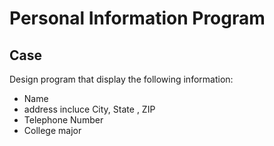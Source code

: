 # Personal Information Program

## Case

Design program that display the following information:

- Name
- address incluce City, State , ZIP
- Telephone Number
- College major
